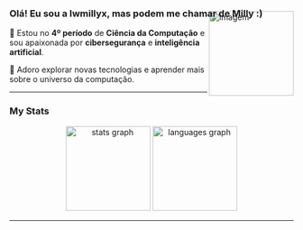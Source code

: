 <h3 align="left">Olá! Eu sou a Iwmillyx, mas podem me chamar de Milly :)</h3>
<img align="right" src="https://i.pinimg.com/564x/af/38/3f/af383f48f2d3ea0ae5bd7b505d22c2c9.jpg" alt="Imagem" style="margin-top: -30px; height: 150px; width: auto;" />

<p align="left">
  🌟 Estou no <strong>4º período</strong> de <strong>Ciência da Computação</strong> e sou apaixonada por <strong>cibersegurança</strong> e <strong>inteligência artificial</strong>.
</p>
<p align="left">
  💖 Adoro explorar novas tecnologias e aprender mais sobre o universo da computação.
</p>

<hr>


<h3 align="left">My Stats</h3>
<div align="center">
  <img src="https://github-readme-stats.vercel.app/api?username=iwmillyx&hide_title=false&hide_rank=false&show_icons=true&include_all_commits=true&count_private=true&disable_animations=false&theme=radical&locale=en&hide_border=false&order=1" height="150" alt="stats graph"  />
  <img src="https://github-readme-stats.vercel.app/api/top-langs?username=iwmillyx&locale=en&hide_title=false&layout=compact&card_width=320&langs_count=5&theme=radical&hide_border=false&order=2" height="150" alt="languages graph"  />
</div>

<hr>

###





###



